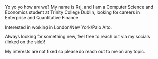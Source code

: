 Yo yo yo how are we?
My name is Raj, and I am a Computer Science and Economics student at Trinity College Dublin, looking for careers in Enterprise and Quantitative Finance

Interested in working in London/New York/Palo Alto.

Always looking for something new, feel free to reach out via my socials (linked on the side)!

My interests are not fixed so please do reach out to me on any topic.

<!--
**raupadhyaya04/raupadhyaya04** is a ✨ _special_ ✨ repository because its `README.md` (this file) appears on your GitHub profile.

Here are some ideas to get you started:

- 🔭 I’m currently working on ...
- 🌱 I’m currently learning ...
- 👯 I’m looking to collaborate on ...
- 🤔 I’m looking for help with ...
- 💬 Ask me about ...
- 📫 How to reach me: ...
- 😄 Pronouns: ...
- ⚡ Fun fact: ...
-->
